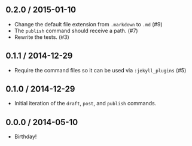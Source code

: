 ## 0.2.0 / 2015-01-10

  * Change the default file extension from `.markdown` to `.md` (#9)
  * The `publish` command should receive a path. (#7)
  * Rewrite the tests. (#3)

## 0.1.1 / 2014-12-29

  * Require the command files so it can be used via `:jekyll_plugins` (#5)

## 0.1.0 / 2014-12-29

  * Initial iteration of the `draft`, `post`, and `publish` commands.

## 0.0.0 / 2014-05-10

  * Birthday!
